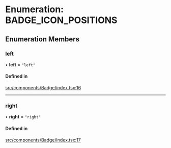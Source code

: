# Enumeration: BADGE\_ICON\_POSITIONS

## Enumeration Members

### left

• **left** = ``"left"``

#### Defined in

[src/components/Badge/index.tsx:16](https://github.com/emranffl/next-core-ui/blob/34617b4/src/components/Badge/index.tsx#L16)

___

### right

• **right** = ``"right"``

#### Defined in

[src/components/Badge/index.tsx:17](https://github.com/emranffl/next-core-ui/blob/34617b4/src/components/Badge/index.tsx#L17)
